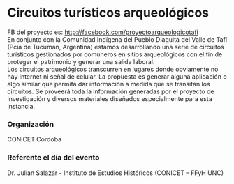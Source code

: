 # Circuitos turísticos arqueológicos
FB del proyecto es: http://facebook.com/proyectoarqueologicotafi  
En conjunto con la Comunidad Indígena del Pueblo Diaguita del Valle de Tafí (Pcia de Tucumán, Argentina) estamos desarrollando una serie de circuitos turísticos gestionados por comuneros en sitios arqueológicos con el fin de proteger el patrimonio y generar una salida laboral.  
Los circuitos arqueológicos transcurren en lugares donde obviamente no hay internet ni señal de celular. La propuesta es generar alguna aplicación o algo similar que permita dar información a medida que se transitan los circuitos. Se proveerá toda la información generadas por el proyecto de investigación y diversos materiales diseñados especialmente para esta instancia.  

### Organización
CONICET Córdoba

### Referente el día del evento
Dr. Julian Salazar - Instituto de Estudios Históricos  (CONICET – FFyH UNC)
